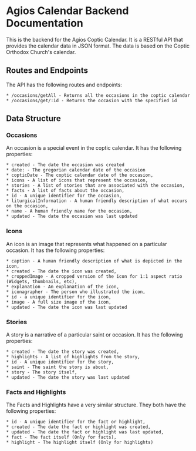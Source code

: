# Agios Calendar Backend Documentation
This is the backend for the Agios Coptic Calendar. It is a RESTful API that provides the calendar data in JSON format. The data is based on the Coptic Orthodox Church's calendar.

## Routes and Endpoints
The API has the following routes and endpoints:

    * /occasions/getAll - Returns all the occasions in the coptic calendar
    * /occasions/get/:id - Returns the occasion with the specified id

## Data Structure

### Occasions
An occasion is a special event in the coptic calendar. It has the following properties:

    * created - The date the occasion was created
    * date: - The gregorian calendar date of the occasion
    * copticDate - The coptic calendar date of the occasion,
    * icons - A list of icons that represent the occasion,
    * stories - A list of stories that are associated with the occasion,
    * facts - A list of facts about the occasion,
    * id - A unique identifier for the occasion,
    * liturgicalInformation - A human friendly description of what occurs on the occasion,
    * name - A human friendly name for the occasion,
    * updated - The date the occasion was last updated

### Icons
An icon is an image that represents what happened on a particular occasion. It has the following properties:

    * caption - A human friendly description of what is depicted in the icon,
    * created - The date the icon was created,
    * croppedImage - A cropped version of the icon for 1:1 aspect ratio (Widgets, thumbnails, etc),
    * explanation - An explanation of the icon,
    * iconagrapher - The person who illustrated the icon,
    * id - a unique identifier for the icon,
    * image - A full size image of the icon,
    * updated - The date the icon was last updated

### Stories
A story is a narrative of a particular saint or occasion. It has the following properties:

    * created - The date the story was created,
    * highlights - A list of highlights from the story,
    * id - A unique identifier for the story,
    * saint - The saint the story is about,
    * story - The story itself,
    * updated - The date the story was last updated

### Facts and Highlights
The Facts and Highlights have a very similar structure. They both have the following properties:

    * id - A unique identifier for the fact or highlight,
    * created - The date the fact or highlight was created,
    * updated - The date the fact or highlight was last updated,
    * fact - The fact itself (Only for facts),
    * highlight - The highlight itself (Only for highlights)
